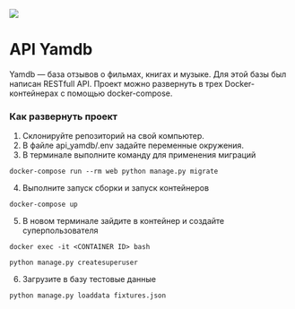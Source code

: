 
![](https://github.com/AliiaIskhakova/yamdb_final/workflows/workflow_yamdb/badge.svg)

# API Yamdb 

Yamdb — база отзывов о фильмах, книгах и музыке. Для этой базы был написан RESTfull API. Проект можно развернуть в трех Docker-контейнерах с помощью docker-compose.

### Как развернуть проект

1. Склонируйте репозиторий на свой компьютер.
2. В файле api_yamdb/.env задайте переменные окружения.
3. В терминале выполните команду для применения миграций

```
docker-compose run --rm web python manage.py migrate
```

4. Выполните запуск сборки и запуск контейнеров

```
docker-compose up
```

5. В новом терминале зайдите в контейнер и создайте суперпользователя 

```
docker exec -it <CONTAINER ID> bash
```
```
python manage.py createsuperuser
```

6. Загрузите в базу тестовые данные

```
python manage.py loaddata fixtures.json
```
